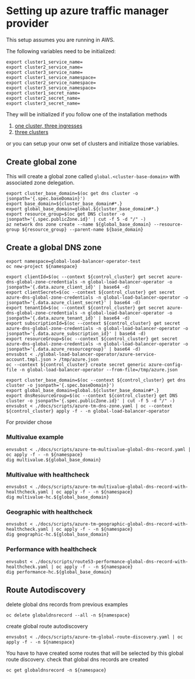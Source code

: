 # Setting up azure traffic manager provider

This setup assumes you are running in AWS.

The following variables need to be initialized:

```shell
export cluster1_service_name=
export cluster2_service_name=
export cluster3_service_name=
export cluster1_service_namespace=
export cluster2_service_namespace=
export cluster3_service_namespace=
export cluster1_secret_name=
export cluster2_secret_name=
export cluster3_secret_name=
```

They will be initialized if you follow one of the installation methods

1. [one cluster, three ingresses](./one-cluster-three-ingresses.md)
2. [three clusters](./three-clusters.md)

or you can setup your onw set of clusters and initialize those variables.

## Create global zone

This will create a global zone called `global.<cluster-base-domain>` with associated zone delegation.

```shell
export cluster_base_domain=$(oc get dns cluster -o jsonpath='{.spec.baseDomain}')
export base_domain=${cluster_base_domain#*.}
export global_base_domain=global.${cluster_base_domain#*.}
export resource_group=$(oc get DNS cluster -o jsonpath='{.spec.publicZone.id}' | cut -f 5 -d "/" -)
az network dns zone create --name ${global_base_domain} --resource-group ${resource_group} --parent-name ${base_domain}
```

## Create a global DNS zone

```shell
export namespace=global-load-balancer-operator-test
oc new-project ${namespace}

export clientId=$(oc --context ${control_cluster} get secret azure-dns-global-zone-credentials -n global-load-balancer-operator -o jsonpath='{.data.azure_client_id}' | base64 -d)
export clientSecret=$(oc --context ${control_cluster} get secret azure-dns-global-zone-credentials -n global-load-balancer-operator -o jsonpath='{.data.azure_client_secret}' | base64 -d)
export tenantId=$(oc --context ${control_cluster} get secret azure-dns-global-zone-credentials -n global-load-balancer-operator -o jsonpath='{.data.azure_tenant_id}' | base64 -d)
export subscriptionId=$(oc --context ${control_cluster} get secret azure-dns-global-zone-credentials -n global-load-balancer-operator -o jsonpath='{.data.azure_subscription_id}' | base64 -d)
export resourceGroup=$(oc --context ${control_cluster} get secret azure-dns-global-zone-credentials -n global-load-balancer-operator -o jsonpath='{.data.azure_resourcegroup}' | base64 -d)
envsubst < ./global-load-balancer-operator/azure-service-account.tmpl.json > /tmp/azure.json
oc --context ${control_cluster} create secret generic azure-config-file -n global-load-balancer-operator --from-file=/tmp/azure.json

export cluster_base_domain=$(oc --context ${control_cluster} get dns cluster -o jsonpath='{.spec.baseDomain}')
export global_base_domain=global.${cluster_base_domain#*.}
export dnsResourceGroup=$(oc --context ${control_cluster} get DNS cluster -o jsonpath='{.spec.publicZone.id}' | cut -f 5 -d "/" -)
envsubst < ./docs/scripts/azure-tm-dns-zone.yaml | oc --context ${control_cluster} apply -f - -n global-load-balancer-operator
```

For provider chose

### Multivalue example

```shell
envsubst < ./docs/scripts/azure-tm-multivalue-global-dns-record.yaml | oc apply -f - -n ${namespace}
dig multivalue.${global_base_domain}
```

### Multivalue with healthcheck

```shell
envsubst < ./docs/scripts/azure-tm-multivalue-global-dns-record-with-healthcheck.yaml | oc apply -f - -n ${namespace}
dig multivalue-hc.${global_base_domain}
```

### Geographic with healthcheck

```shell
envsubst < ./docs/scripts/azure-tm-geographic-global-dns-record-with-healthcheck.yaml | oc apply -f - -n ${namespace}
dig geographic-hc.${global_base_domain}
```

### Performance with healthcheck

```shell
envsubst < ./docs/scripts/route53-performance-global-dns-record-with-healthcheck.yaml | oc apply -f - -n ${namespace}
dig performance-hc.${global_base_domain}
```

## Route Autodiscovery

delete global dns records from previous examples

```shell
oc delete globaldnsrecord --all -n ${namespace}
```

create global route autodiscovery

```shell
envsubst < ./docs/scripts/azure-tm-global-route-discovery.yaml | oc apply -f - -n ${namespace}
```

You have to have created some routes that will be selected by this global route discovery.
check that global dns records are created

```shell
oc get globaldnsrecord -n ${namespace}
```
